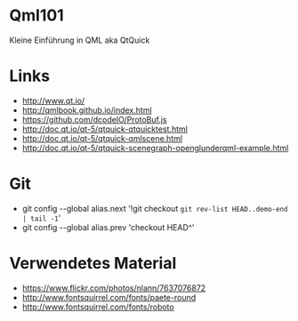 # Qml101
Kleine Einführung in QML aka QtQuick

# Links
* http://www.qt.io/
* http://qmlbook.github.io/index.html
* https://github.com/dcodeIO/ProtoBuf.js
* http://doc.qt.io/qt-5/qtquick-qtquicktest.html
* http://doc.qt.io/qt-5/qtquick-qmlscene.html
* http://doc.qt.io/qt-5/qtquick-scenegraph-openglunderqml-example.html

# Git
* git config --global alias.next '!git checkout `git rev-list HEAD..demo-end | tail -1`'
* git config --global alias.prev 'checkout HEAD^' 

# Verwendetes Material
* https://www.flickr.com/photos/nlann/7637076872
* http://www.fontsquirrel.com/fonts/paete-round
* http://www.fontsquirrel.com/fonts/roboto
